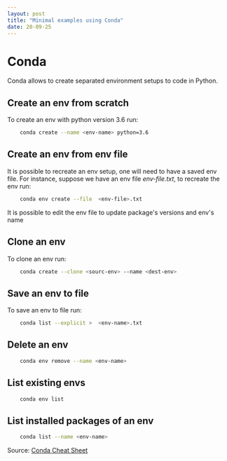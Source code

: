 ```yaml
---
layout: post
title: "Minimal examples using Conda"
date: 20-09-25
---
```



# Conda 

Conda allows to create separated environment setups to code in Python.   

## Create an env from scratch

To create an env with python version 3.6 run:

```bash
    conda create --name <env-name> python=3.6
```
 
## Create an env from env file

It is possible to recreate an env setup, one will need to have a saved env file. For instance, suppose we have 
an env file *env-file.txt*, to recreate the env run:

```bash
    conda env create --file  <env-file>.txt 
```

It is possible to edit the env file to update package's versions and env's name


## Clone an env 

To clone an env run:

```bash
    conda create --clone <sourc-env> --name <dest-env> 
```

## Save an env to file

To save an env to file run:

```bash
    conda list --explicit >  <env-name>.txt 
```

## Delete an env

```bash
    conda env remove --name <env-name>
```

## List existing envs

```bash
    conda env list
```

## List installed packages of an env

```bash
    conda list --name <env-name>
```



Source: [Conda Cheat Sheet](https://docs.conda.io/projects/conda/en/4.6.0/_downloads/52a95608c49671267e40c689e0bc00ca/conda-cheatsheet.pdf)